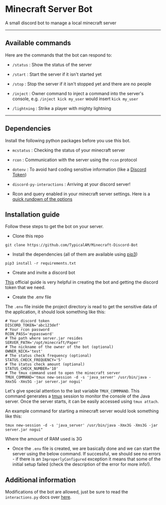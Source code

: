 # Minecraft Server Bot

A small discord bot to manage a local minecraft server

---

## Available commands

Here are the commands that the bot can respond to:

- `/status` : Show the status of the server

- `/start` : Start the server if it isn't started yet

- `/stop` : Stop the server if it isn't stopped yet and there are no people

- `/inject` : Owner command to inject a command into the server's console, e.g. `/inject kick my_user` would insert `kick my_user`

- `/lightning` : Strike a player with mighty lightning

---

## Dependencies

Install the following python packages before you use this bot.

- `mcstatus` : Checking the status of your minecraft server

- `rcon` : Communication with the server using the `rcon` protocol

- `dotenv` : To avoid hard coding sensitive information (like a [Discord Token](https://discord.com/developers/docs/topics/oauth2))

- `discord-py-interactions` : Arriving at your discord server!

- Rcon and query enabled in your minecraft server settings. Here is a [quick rundown of the options](https://minecraft.fandom.com/wiki/Server.properties)

## Installation guide

Follow these steps to get the bot on your server.

- Clone this repo

```shell
git clone https://github.com/TypicalAM/Minecraft-Discord-Bot
```

- Install the dependencies (all of them are available using [pip3](https://pip.pypa.io/en/stable/getting-started/))

```shell
pip3 install -r requirements.txt
```

- Create and invite a discord bot

[This](https://discordpy.readthedocs.io/en/stable/discord.html) official guide is very helpful in creating the bot and getting the discord token that we need.

- Create the .env file

The `.env` file inside the project directory is read to get the sensitive data of the application, it should look something like this:

```shell
# Your discord token
DISCORD_TOKEN='abc123def'
# Your rcon password
RCON_PASS='mypassword'
# The path where server.jar resides
SERVER_PATH='/opt/minecraft/Paper'
# The nickname of the owner of the bot (optional)
OWNER_NICK='test'
# The status check frequency (optional)
STATUS_CHECK_FREQUENCY='5'
# The status check amount (optional)
STATUS_CHECK_NUMBER='10'
# The tmux command used to open the minecraft server
TMUX_COMMAND='tmux new-session -d -s 'java_server' /usr/bin/java -Xmx5G -Xms5G -jar server.jar nogui'
```

Let's give special attention to the last variable `TMUX_COMMMAND`. This command generates a [tmux](https://www.hamvocke.com/blog/a-quick-and-easy-guide-to-tmux/) session to monitor the console of the Java server. Once the server starts, it can be easily accessed using `tmux attach`.

An example command for starting a minecraft server would look something like this:

```shell
tmux new-session -d -s 'java_server' /usr/bin/java -Xmx3G -Xms3G -jar server.jar nogui"
```

Where the amount of RAM used is 3G

- Once the `.env` file is created, we are basically done and we can start the server using the below command. If successful, we should see no errors - if there is an `ImproperlyConfigured` exception it means that some of the initial setup failed (check the description of the error for more info!).

## Additional information

Modifications of the bot are allowed, just be sure to read the `interactions.py` docs over [here](https://discord-interactions.readthedocs.io/en/latest/quickstart.html). 
